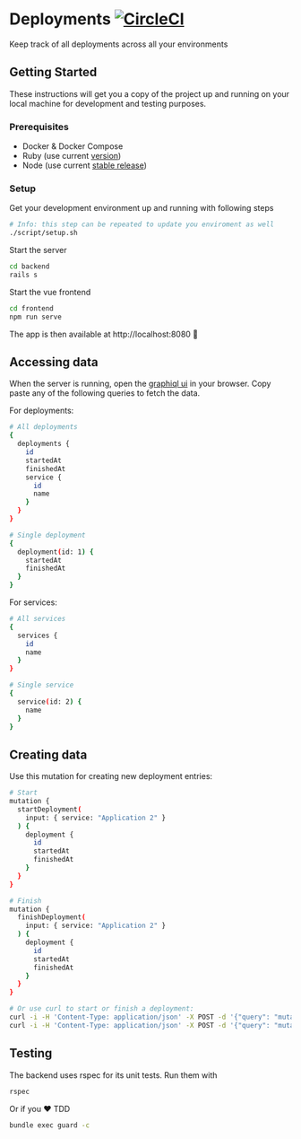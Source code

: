 # Deployments [![CircleCI](https://circleci.com/gh/joinez/deployments.svg?style=svg)](https://circleci.com/gh/joinez/deployments)

Keep track of all deployments across all your environments

## Getting Started

These instructions will get you a copy of the project up and running on your
local machine for development and testing purposes.

### Prerequisites

- Docker & Docker Compose
- Ruby (use current [version](backend/.ruby-version))
- Node (use current [stable release](https://nodejs.org/en/about/releases/))

### Setup

Get your development environment up and running with following steps

```sh
# Info: this step can be repeated to update you enviroment as well
./script/setup.sh
```

Start the server
```sh
cd backend
rails s
```
Start the vue frontend
```sh
cd frontend
npm run serve
```
The app is then available at http://localhost:8080 🎉

## Accessing data

When the server is running, open the [graphiql ui](http://localhost:3000/graphiql) in your browser. Copy paste any of the following queries to fetch the data.

For deployments:

```sh
# All deployments
{
  deployments {
    id
    startedAt
    finishedAt
    service {
      id
      name
    }
  }
}

# Single deployment
{
  deployment(id: 1) {
    startedAt
    finishedAt
  }
}
```

For services:

```sh
# All services
{
  services {
    id
    name
  }
}

# Single service
{
  service(id: 2) {
    name
  }
}
```

## Creating data

Use this mutation for creating new deployment entries:

```sh
# Start
mutation {
  startDeployment(
    input: { service: "Application 2" }
  ) {
    deployment {
      id
      startedAt
      finishedAt
    }
  }
}

# Finish
mutation {
  finishDeployment(
    input: { service: "Application 2" }
  ) {
    deployment {
      id
      startedAt
      finishedAt
    }
  }
}

# Or use curl to start or finish a deployment:
curl -i -H 'Content-Type: application/json' -X POST -d '{"query": "mutation { startDeployment(input: { service: \"Application 2\" }) { deployment { id } } }"}' localhost:3000/graphql
curl -i -H 'Content-Type: application/json' -X POST -d '{"query": "mutation { finishDeployment(input: { service: \"Application 2\" }) { deployment { id } } }"}' localhost:3000/graphql
```

## Testing

The backend uses rspec for its unit tests. Run them with

```sh
rspec
```

Or if you️ ❤️  TDD

```sh
bundle exec guard -c
```
